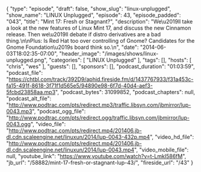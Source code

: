{
  "type": "episode",
  "draft": false,
  "show_slug": "linux-unplugged",
  "show_name": "LINUX Unplugged",
  "episode": 43,
  "episode_padded": "043",
  "title": "Mint 17: Fresh or Stagnant?",
  "description": "We\u2019ll take a look at the new features of Linux Mint 17, and discuss the new Cinnamon release. Then we\u2019ll debate if distro derivatives are a bad thing.\n\nPlus: Is Red Hat too over controlling of Gnome? Candidates for the Gnome Foundation\u2019s board think so.\n",
  "date": "2014-06-03T18:02:35-07:00",
  "header_image": "/images/shows/linux-unplugged.png",
  "categories": [
    "LINUX Unplugged"
  ],
  "tags": [],
  "hosts": [
    "chris",
    "wes"
  ],
  "guests": [],
  "sponsors": [],
  "podcast_duration": "01:03:59",
  "podcast_file": "https://chtbl.com/track/392D9/aphid.fireside.fm/d/1437767933/f31a453c-fa15-491f-8618-3f71f1d565e5/94890e98-6f7d-40d4-aef3-5fcbd23858aa.mp3",
  "podcast_bytes": 31099852,
  "podcast_chapters": null,
  "podcast_alt_file": "http://www.podtrac.com/pts/redirect.mp3/traffic.libsyn.com/jbmirror/lup-0043.mp3",
  "podcast_ogg_file": "http://www.podtrac.com/pts/redirect.ogg/traffic.libsyn.com/jbmirror/lup-0043.ogg",
  "video_file": "http://www.podtrac.com/pts/redirect.mp4/201406.jb-dl.cdn.scaleengine.net/linuxun/2014/lup-0043-432p.mp4",
  "video_hd_file": "http://www.podtrac.com/pts/redirect.mp4/201406.jb-dl.cdn.scaleengine.net/linuxun/2014/lup-0043.mp4",
  "video_mobile_file": null,
  "youtube_link": "https://www.youtube.com/watch?v=t-LmkI586fM",
  "jb_url": "/58882/mint-17-fresh-or-stagnant-lup-43/",
  "fireside_url": "/43"
}

